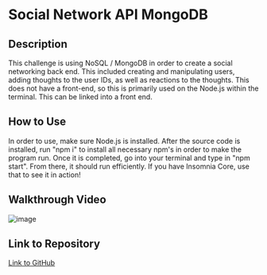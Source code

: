 # Social Network API MongoDB

## Description
This challenge is using NoSQL / MongoDB in order to create a social networking back end. This included creating and manipulating users, adding thoughts to the user IDs, as well as reactions to the thoughts. This does not have a front-end, so this is primarily used on the Node.js within the terminal. This can be linked into a front end.

## How to Use

In order to use, make sure Node.js is installed. After the source code is installed, run "npm i" to install all necessary npm's in order to make the program run. Once it is completed, go into your terminal and type in "npm start". From there, it should run efficiently. If you have Insomnia Core, use that to see it in action!

## Walkthrough Video
![image](https://youtu.be/h8l5qZUrTXE)

## Link to Repository
[Link to GitHub](https://github.com/tabathambell/socialnetworkmongo/)